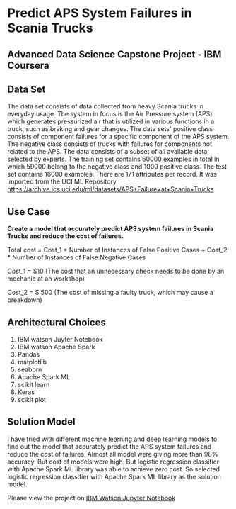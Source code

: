 # Predict APS System Failures in Scania Trucks

## Advanced Data Science Capstone Project - IBM Coursera 

## Data Set

The data set consists of data collected from heavy Scania trucks in everyday usage. The system in focus is the Air Pressure system (APS) which generates pressurized air that is utilized in various functions in a truck, such as braking and gear changes. The data sets' positive class consists of component failures for a specific component of the APS system. The negative class consists of trucks with failures for components not related to the APS. The data consists of a subset of all available data, selected by experts. The training set contains 60000 examples in total in which 59000 belong to the negative class and 1000 positive class. The test set contains 16000 examples. There are 171 attributes per record. It was imported from the UCI ML Repository https://archive.ics.uci.edu/ml/datasets/APS+Failure+at+Scania+Trucks

## Use Case

**Create a model that accurately predict APS system failures in Scania Trucks and reduce the cost of failures.**

Total cost = Cost_1 * Number of Instances of False Positive Cases + Cost_2 * Number of Instances of False Negative Cases

Cost_1 = $10 (The cost that an unnecessary check needs to be done by an mechanic at an workshop)

Cost_2 = $ 500 (The cost of missing a faulty truck, which may cause a breakdown)

## Architectural Choices
1. IBM watson Juyter Notebook
2. IBM watson Apache Spark
3. Pandas
4. matplotlib
5. seaborn
6. Apache Spark ML
7. scikit learn
8. Keras
9. scikit plot

## Solution Model
I have tried with different machine learning and deep learning models to find out the model that accurately predict the APS system failures and reduce the cost of failures. Almost all model were giving more than 98% accuracy. But cost of models were high. But logistic regression classifier with Apache Spark ML library was able to achieve zero cost. So selected logistic regression classifier with Apache Spark ML library as the solution model.

Please view the project on [IBM Watson Jupyter Notebook](https://dataplatform.cloud.ibm.com/analytics/notebooks/v2/4874578f-dfcd-4b00-ae09-1d29478a0fdf/view?access_token=b130995737958132804bbaa2fb67ca663847651d41e2a809aa161ae54c386a4e)
